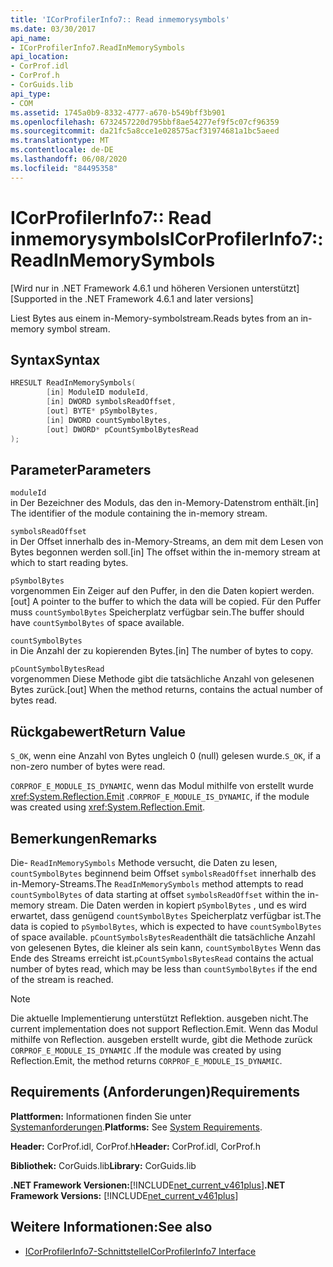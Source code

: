```yaml
---
title: 'ICorProfilerInfo7:: Read inmemorysymbols'
ms.date: 03/30/2017
api_name:
- ICorProfilerInfo7.ReadInMemorySymbols
api_location:
- CorProf.idl
- CorProf.h
- CorGuids.lib
api_type:
- COM
ms.assetid: 1745a0b9-8332-4777-a670-b549bff3b901
ms.openlocfilehash: 6732457220d795bbf8ae54277ef9f5c07cf96359
ms.sourcegitcommit: da21fc5a8cce1e028575acf31974681a1bc5aeed
ms.translationtype: MT
ms.contentlocale: de-DE
ms.lasthandoff: 06/08/2020
ms.locfileid: "84495358"
---
```

# <a name="icorprofilerinfo7readinmemorysymbols"></a><span data-ttu-id="743ed-102">ICorProfilerInfo7:: Read inmemorysymbols</span><span class="sxs-lookup"><span data-stu-id="743ed-102">ICorProfilerInfo7::ReadInMemorySymbols</span></span>
<span data-ttu-id="743ed-103">[Wird nur in .NET Framework 4.6.1 und höheren Versionen unterstützt]</span><span class="sxs-lookup"><span data-stu-id="743ed-103">[Supported in the .NET Framework 4.6.1 and later versions]</span></span>  
  
 <span data-ttu-id="743ed-104">Liest Bytes aus einem in-Memory-symbolstream.</span><span class="sxs-lookup"><span data-stu-id="743ed-104">Reads bytes from an in-memory symbol stream.</span></span>  
  
## <a name="syntax"></a><span data-ttu-id="743ed-105">Syntax</span><span class="sxs-lookup"><span data-stu-id="743ed-105">Syntax</span></span>  
  
```cpp  
HRESULT ReadInMemorySymbols(  
        [in] ModuleID moduleId,  
        [in] DWORD symbolsReadOffset,  
        [out] BYTE* pSymbolBytes,  
        [in] DWORD countSymbolBytes,  
        [out] DWORD* pCountSymbolBytesRead  
);  
```  
  
## <a name="parameters"></a><span data-ttu-id="743ed-106">Parameter</span><span class="sxs-lookup"><span data-stu-id="743ed-106">Parameters</span></span>  
 `moduleId`  
 <span data-ttu-id="743ed-107">in Der Bezeichner des Moduls, das den in-Memory-Datenstrom enthält.</span><span class="sxs-lookup"><span data-stu-id="743ed-107">[in] The identifier of the module containing the in-memory stream.</span></span>  
  
 `symbolsReadOffset`  
 <span data-ttu-id="743ed-108">in Der Offset innerhalb des in-Memory-Streams, an dem mit dem Lesen von Bytes begonnen werden soll.</span><span class="sxs-lookup"><span data-stu-id="743ed-108">[in] The offset within the in-memory stream at which to start reading bytes.</span></span>  
  
 `pSymbolBytes`  
 <span data-ttu-id="743ed-109">vorgenommen Ein Zeiger auf den Puffer, in den die Daten kopiert werden.</span><span class="sxs-lookup"><span data-stu-id="743ed-109">[out] A pointer to the buffer to which the data will be copied.</span></span> <span data-ttu-id="743ed-110">Für den Puffer muss `countSymbolBytes` Speicherplatz verfügbar sein.</span><span class="sxs-lookup"><span data-stu-id="743ed-110">The buffer should have `countSymbolBytes` of space available.</span></span>  
  
 `countSymbolBytes`  
 <span data-ttu-id="743ed-111">in Die Anzahl der zu kopierenden Bytes.</span><span class="sxs-lookup"><span data-stu-id="743ed-111">[in] The number of bytes to copy.</span></span>  
  
 `pCountSymbolBytesRead`  
 <span data-ttu-id="743ed-112">vorgenommen Diese Methode gibt die tatsächliche Anzahl von gelesenen Bytes zurück.</span><span class="sxs-lookup"><span data-stu-id="743ed-112">[out] When the method returns, contains the actual number of bytes read.</span></span>  
  
## <a name="return-value"></a><span data-ttu-id="743ed-113">Rückgabewert</span><span class="sxs-lookup"><span data-stu-id="743ed-113">Return Value</span></span>  
 <span data-ttu-id="743ed-114">`S_OK`, wenn eine Anzahl von Bytes ungleich 0 (null) gelesen wurde.</span><span class="sxs-lookup"><span data-stu-id="743ed-114">`S_OK`, if a non-zero number of bytes were read.</span></span>  
  
 <span data-ttu-id="743ed-115">`CORPROF_E_MODULE_IS_DYNAMIC`, wenn das Modul mithilfe von erstellt wurde <xref:System.Reflection.Emit> .</span><span class="sxs-lookup"><span data-stu-id="743ed-115">`CORPROF_E_MODULE_IS_DYNAMIC`, if the module was created using <xref:System.Reflection.Emit>.</span></span>  
  
## <a name="remarks"></a><span data-ttu-id="743ed-116">Bemerkungen</span><span class="sxs-lookup"><span data-stu-id="743ed-116">Remarks</span></span>  
 <span data-ttu-id="743ed-117">Die- `ReadInMemorySymbols` Methode versucht, die Daten zu lesen, `countSymbolBytes` beginnend beim Offset `symbolsReadOffset` innerhalb des in-Memory-Streams.</span><span class="sxs-lookup"><span data-stu-id="743ed-117">The `ReadInMemorySymbols` method attempts to read `countSymbolBytes` of data starting at offset      `symbolsReadOffset` within the in-memory stream.</span></span> <span data-ttu-id="743ed-118">Die Daten werden in kopiert `pSymbolBytes` , und es wird erwartet, dass genügend `countSymbolBytes` Speicherplatz verfügbar ist.</span><span class="sxs-lookup"><span data-stu-id="743ed-118">The data is copied to `pSymbolBytes`, which is expected to have `countSymbolBytes` of space available.</span></span>     <span data-ttu-id="743ed-119">`pCountSymbolsBytesRead`enthält die tatsächliche Anzahl von gelesenen Bytes, die kleiner als sein kann, `countSymbolBytes` Wenn das Ende des Streams erreicht ist.</span><span class="sxs-lookup"><span data-stu-id="743ed-119">`pCountSymbolsBytesRead` contains the actual number of bytes read, which may be less than `countSymbolBytes` if the end of the stream is reached.</span></span>  
  
> [!NOTE]
> <span data-ttu-id="743ed-120">Die aktuelle Implementierung unterstützt Reflektion. ausgeben nicht.</span><span class="sxs-lookup"><span data-stu-id="743ed-120">The current implementation does not support Reflection.Emit.</span></span> <span data-ttu-id="743ed-121">Wenn das Modul mithilfe von Reflection. ausgeben erstellt wurde, gibt die Methode zurück `CORPROF_E_MODULE_IS_DYNAMIC` .</span><span class="sxs-lookup"><span data-stu-id="743ed-121">If the module was created by using Reflection.Emit, the method returns `CORPROF_E_MODULE_IS_DYNAMIC`.</span></span>  
  
## <a name="requirements"></a><span data-ttu-id="743ed-122">Requirements (Anforderungen)</span><span class="sxs-lookup"><span data-stu-id="743ed-122">Requirements</span></span>  
 <span data-ttu-id="743ed-123">**Plattformen:** Informationen finden Sie unter [Systemanforderungen](../../get-started/system-requirements.md).</span><span class="sxs-lookup"><span data-stu-id="743ed-123">**Platforms:** See [System Requirements](../../get-started/system-requirements.md).</span></span>  
  
 <span data-ttu-id="743ed-124">**Header:** CorProf.idl, CorProf.h</span><span class="sxs-lookup"><span data-stu-id="743ed-124">**Header:** CorProf.idl, CorProf.h</span></span>  
  
 <span data-ttu-id="743ed-125">**Bibliothek:** CorGuids.lib</span><span class="sxs-lookup"><span data-stu-id="743ed-125">**Library:** CorGuids.lib</span></span>  
  
 <span data-ttu-id="743ed-126">**.NET Framework Versionen:**[!INCLUDE[net_current_v461plus](../../../../includes/net-current-v461plus-md.md)]</span><span class="sxs-lookup"><span data-stu-id="743ed-126">**.NET Framework Versions:** [!INCLUDE[net_current_v461plus](../../../../includes/net-current-v461plus-md.md)]</span></span>  
  
## <a name="see-also"></a><span data-ttu-id="743ed-127">Weitere Informationen:</span><span class="sxs-lookup"><span data-stu-id="743ed-127">See also</span></span>

- [<span data-ttu-id="743ed-128">ICorProfilerInfo7-Schnittstelle</span><span class="sxs-lookup"><span data-stu-id="743ed-128">ICorProfilerInfo7 Interface</span></span>](icorprofilerinfo7-interface.md)
